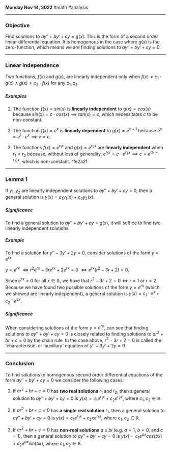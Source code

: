 **Monday Nov 14, 2022** #math #analysis

---

### Objective
  
Find solutions to $ay'' + by' + cy = g(x)$. This is the form of a second order linear differential equation. It is homogenous in the case where $g(x)$ is the zero-function, which means we are finding solutions to $ay'' + by' + cy = 0$. 

---
 
### Linear Independence

Two functions, $f(x)$ and $g(x)$, are linearly independent only when $f(x) \neq c_1 \cdot g(x) \wedge g(x) \neq c_2 \cdot f(x)$ for any $c_1, c_2$.    

##### Examples

1. The function $f(x) = sin(x)$ is **linearly independent** to $g(x) = cos(x)$ because  $sin(x) = c \cdot cos(x) \implies tan(x) = c$, which necessitates $c$ to be non-constant.

2. The function $f(x) = e^x$ is **linearly dependent** to $g(x) = e^{x + 1}$ because $e^x = e^1 \cdot e^x \implies e = c$.

3. The functions $f(x) = e^{r_1x}$ and $g(x) = e^{r_2x}$ are **linearly independent** when $r_1 \neq r_2$ because, without loss of generality, $e^{r_1x} = c \cdot e^{r_2x} \implies c = e^{(r_1 - r_2)x}$, which is non-constant. ^fe2a2f

---

### Lemma 1

If $y_1, y_2$ are linearly independent solutions to $ay'' + by' + cy = 0$, then a general solution is $y(x) = c_1y_1(x) + c_2y_2(x)$.

##### Significance

To find a general solution to $ay'' + by' + cy = g(x)$, it will suffice to find two linearly independent solutions.

##### Example

To find a solution for $y'' - 3y' + 2y = 0$, consider solutions of the form $y = e^{rx}$.

$y = e^{rx}$ 
$\iff r^2e^{rx} - 3re^{rx} + 2e^{rx} = 0$ 
$\iff e^{rx}(r^2 - 3r + 2) = 0$.

Since $e^{rx} > 0$ for all $x \in \mathbb{R}$, we have that $r^2 - 3r + 2 = 0 \iff r = 1$ or $r = 2$. Because we have found two possible solutions of the form $y = e^{rx}$ (which we showed are linearly independent), a general solution is $y(x) = c_1 \cdot e^{x} + c_2 \cdot e^{2x}$.

##### Significance

When considering solutions of the form $y = e^{rx}$, can see that finding solutions to $ay'' + by' + cy = 0$ is closely related to finding solutions to $ar^2 + br + c = 0$ by the chain rule. In the case above, $r^2 - 3r + 2 = 0$ is called the 'characteristic' or 'auxiliary' equation of $y'' - 3y' + 2y = 0$. 

---

### Conclusion

To find solutions to homogenous second order differential equations of the form $ay'' + by' + cy = 0$ we consider the following cases:

1. If $ar^2 + br + c = 0$ has **two real solutions** $r_1$ and $r_2$, then a general solution to $ay'' + by' + cy = 0$ is $y(x) = c_1e^{r_1x} + c_2e^{r_2x}$, where $c_1, c_2 \in \mathbb{R}$.

2. If $ar^2 + br + c = 0$ has **a single real solution** $r_1$, then a general solution to $ay'' + by' + cy = 0$ is $y(x) = c_1e^{r_1x} + c_2xe^{r_1x}$, where $c_1, c_2 \in \mathbb{R}$.

3. If $ar^2 + br + c = 0$ has **non-real solutions** $a \pm bi$ (e.g. $a = 1$, $b = 0$, and $c = 1$), then a general solution to $ay'' + by' + cy = 0$ is $y(x) = c_1e^{ax}cos(bx) + c_2e^{ax}sin(bx)$, where $c_1, c_2 \in \mathbb{R}$.
